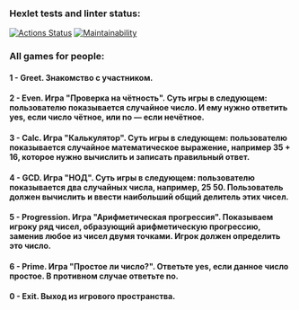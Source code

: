 ### Hexlet tests and linter status:
[![Actions Status](https://github.com/Dmitriy5549/java-project-61/workflows/hexlet-check/badge.svg)](https://github.com/Dmitriy5549/java-project-61/actions)
[![Maintainability](https://api.codeclimate.com/v1/badges/594816a6b0c84bcb8ea3/maintainability)](https://codeclimate.com/github/Dmitriy5549/java-project-61/maintainability)
### All games for people:
#### 1 - Greet. Знакомство с участником.
#### 2 - Even. Игра "Проверка на чётность". Суть игры в следующем: пользователю показывается случайное число. И ему нужно ответить yes, если число чётное, или no — если нечётное.
#### 3 - Calc. Игра "Калькулятор". Суть игры в следующем: пользователю показывается случайное математическое выражение, например 35 + 16, которое нужно вычислить и записать правильный ответ.
#### 4 - GCD. Игра "НОД". Суть игры в следующем: пользователю показывается два случайных числа, например, 25 50. Пользователь должен вычислить и ввести наибольший общий делитель этих чисел.
#### 5 - Progression. Игра "Арифметическая прогрессия". Показываем игроку ряд чисел, образующий арифметическую прогрессию, заменив любое из чисел двумя точками. Игрок должен определить это число.
#### 6 - Prime. Игра "Простое ли число?". Ответьте yes, если данное число простое. В противном случае ответьте no.
#### 0 - Exit. Выход из игрового пространства.